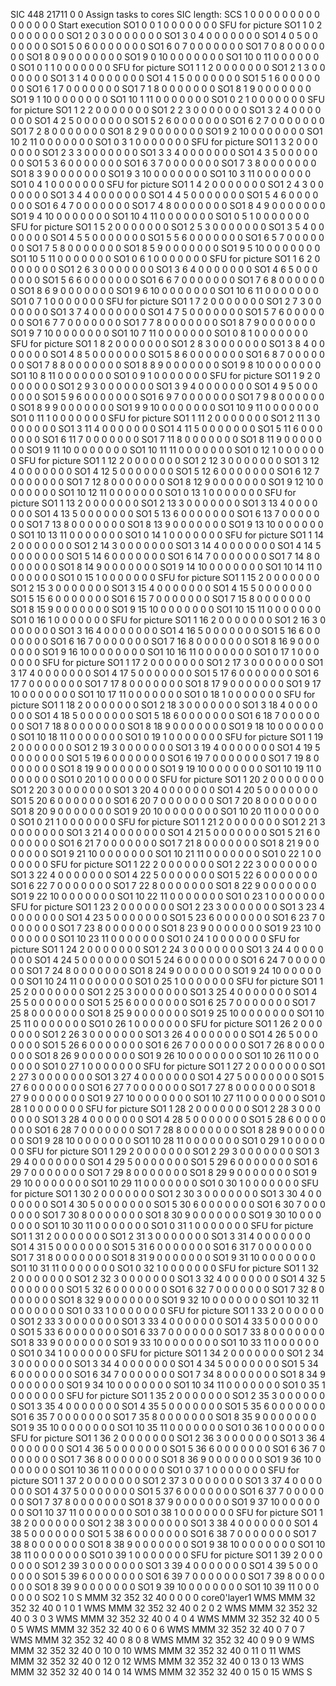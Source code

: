 SIC 448    21711  0      0                Assign tasks to cores    SIC length:
SCS 1 0 0 0 0 0 0 0 0 0 0 0 0 0 0 0        Start execution
SO1 0  0  1   0  0  0  0  0  0  0          SFU for picture
SO1 1  0  2   0  0  0  0  0  0  0
SO1 2  0  3   0  0  0  0  0  0  0
SO1 3  0  4   0  0  0  0  0  0  0
SO1 4  0  5   0  0  0  0  0  0  0
SO1 5  0  6   0  0  0  0  0  0  0
SO1 6  0  7   0  0  0  0  0  0  0
SO1 7  0  8   0  0  0  0  0  0  0
SO1 8  0  9   0  0  0  0  0  0  0
SO1 9  0  10  0  0  0  0  0  0  0
SO1 10 0  11  0  0  0  0  0  0  0
SO1 0  1  1   0  0  0  0  0  0  0          SFU for picture
SO1 1  1  2   0  0  0  0  0  0  0
SO1 2  1  3   0  0  0  0  0  0  0
SO1 3  1  4   0  0  0  0  0  0  0
SO1 4  1  5   0  0  0  0  0  0  0
SO1 5  1  6   0  0  0  0  0  0  0
SO1 6  1  7   0  0  0  0  0  0  0
SO1 7  1  8   0  0  0  0  0  0  0
SO1 8  1  9   0  0  0  0  0  0  0
SO1 9  1  10  0  0  0  0  0  0  0
SO1 10 1  11  0  0  0  0  0  0  0
SO1 0  2  1   0  0  0  0  0  0  0          SFU for picture
SO1 1  2  2   0  0  0  0  0  0  0
SO1 2  2  3   0  0  0  0  0  0  0
SO1 3  2  4   0  0  0  0  0  0  0
SO1 4  2  5   0  0  0  0  0  0  0
SO1 5  2  6   0  0  0  0  0  0  0
SO1 6  2  7   0  0  0  0  0  0  0
SO1 7  2  8   0  0  0  0  0  0  0
SO1 8  2  9   0  0  0  0  0  0  0
SO1 9  2  10  0  0  0  0  0  0  0
SO1 10 2  11  0  0  0  0  0  0  0
SO1 0  3  1   0  0  0  0  0  0  0          SFU for picture
SO1 1  3  2   0  0  0  0  0  0  0
SO1 2  3  3   0  0  0  0  0  0  0
SO1 3  3  4   0  0  0  0  0  0  0
SO1 4  3  5   0  0  0  0  0  0  0
SO1 5  3  6   0  0  0  0  0  0  0
SO1 6  3  7   0  0  0  0  0  0  0
SO1 7  3  8   0  0  0  0  0  0  0
SO1 8  3  9   0  0  0  0  0  0  0
SO1 9  3  10  0  0  0  0  0  0  0
SO1 10 3  11  0  0  0  0  0  0  0
SO1 0  4  1   0  0  0  0  0  0  0          SFU for picture
SO1 1  4  2   0  0  0  0  0  0  0
SO1 2  4  3   0  0  0  0  0  0  0
SO1 3  4  4   0  0  0  0  0  0  0
SO1 4  4  5   0  0  0  0  0  0  0
SO1 5  4  6   0  0  0  0  0  0  0
SO1 6  4  7   0  0  0  0  0  0  0
SO1 7  4  8   0  0  0  0  0  0  0
SO1 8  4  9   0  0  0  0  0  0  0
SO1 9  4  10  0  0  0  0  0  0  0
SO1 10 4  11  0  0  0  0  0  0  0
SO1 0  5  1   0  0  0  0  0  0  0          SFU for picture
SO1 1  5  2   0  0  0  0  0  0  0
SO1 2  5  3   0  0  0  0  0  0  0
SO1 3  5  4   0  0  0  0  0  0  0
SO1 4  5  5   0  0  0  0  0  0  0
SO1 5  5  6   0  0  0  0  0  0  0
SO1 6  5  7   0  0  0  0  0  0  0
SO1 7  5  8   0  0  0  0  0  0  0
SO1 8  5  9   0  0  0  0  0  0  0
SO1 9  5  10  0  0  0  0  0  0  0
SO1 10 5  11  0  0  0  0  0  0  0
SO1 0  6  1   0  0  0  0  0  0  0          SFU for picture
SO1 1  6  2   0  0  0  0  0  0  0
SO1 2  6  3   0  0  0  0  0  0  0
SO1 3  6  4   0  0  0  0  0  0  0
SO1 4  6  5   0  0  0  0  0  0  0
SO1 5  6  6   0  0  0  0  0  0  0
SO1 6  6  7   0  0  0  0  0  0  0
SO1 7  6  8   0  0  0  0  0  0  0
SO1 8  6  9   0  0  0  0  0  0  0
SO1 9  6  10  0  0  0  0  0  0  0
SO1 10 6  11  0  0  0  0  0  0  0
SO1 0  7  1   0  0  0  0  0  0  0          SFU for picture
SO1 1  7  2   0  0  0  0  0  0  0
SO1 2  7  3   0  0  0  0  0  0  0
SO1 3  7  4   0  0  0  0  0  0  0
SO1 4  7  5   0  0  0  0  0  0  0
SO1 5  7  6   0  0  0  0  0  0  0
SO1 6  7  7   0  0  0  0  0  0  0
SO1 7  7  8   0  0  0  0  0  0  0
SO1 8  7  9   0  0  0  0  0  0  0
SO1 9  7  10  0  0  0  0  0  0  0
SO1 10 7  11  0  0  0  0  0  0  0
SO1 0  8  1   0  0  0  0  0  0  0          SFU for picture
SO1 1  8  2   0  0  0  0  0  0  0
SO1 2  8  3   0  0  0  0  0  0  0
SO1 3  8  4   0  0  0  0  0  0  0
SO1 4  8  5   0  0  0  0  0  0  0
SO1 5  8  6   0  0  0  0  0  0  0
SO1 6  8  7   0  0  0  0  0  0  0
SO1 7  8  8   0  0  0  0  0  0  0
SO1 8  8  9   0  0  0  0  0  0  0
SO1 9  8  10  0  0  0  0  0  0  0
SO1 10 8  11  0  0  0  0  0  0  0
SO1 0  9  1   0  0  0  0  0  0  0          SFU for picture
SO1 1  9  2   0  0  0  0  0  0  0
SO1 2  9  3   0  0  0  0  0  0  0
SO1 3  9  4   0  0  0  0  0  0  0
SO1 4  9  5   0  0  0  0  0  0  0
SO1 5  9  6   0  0  0  0  0  0  0
SO1 6  9  7   0  0  0  0  0  0  0
SO1 7  9  8   0  0  0  0  0  0  0
SO1 8  9  9   0  0  0  0  0  0  0
SO1 9  9  10  0  0  0  0  0  0  0
SO1 10 9  11  0  0  0  0  0  0  0
SO1 0  11 1   0  0  0  0  0  0  0          SFU for picture
SO1 1  11 2   0  0  0  0  0  0  0
SO1 2  11 3   0  0  0  0  0  0  0
SO1 3  11 4   0  0  0  0  0  0  0
SO1 4  11 5   0  0  0  0  0  0  0
SO1 5  11 6   0  0  0  0  0  0  0
SO1 6  11 7   0  0  0  0  0  0  0
SO1 7  11 8   0  0  0  0  0  0  0
SO1 8  11 9   0  0  0  0  0  0  0
SO1 9  11 10  0  0  0  0  0  0  0
SO1 10 11 11  0  0  0  0  0  0  0
SO1 0  12 1   0  0  0  0  0  0  0          SFU for picture
SO1 1  12 2   0  0  0  0  0  0  0
SO1 2  12 3   0  0  0  0  0  0  0
SO1 3  12 4   0  0  0  0  0  0  0
SO1 4  12 5   0  0  0  0  0  0  0
SO1 5  12 6   0  0  0  0  0  0  0
SO1 6  12 7   0  0  0  0  0  0  0
SO1 7  12 8   0  0  0  0  0  0  0
SO1 8  12 9   0  0  0  0  0  0  0
SO1 9  12 10  0  0  0  0  0  0  0
SO1 10 12 11  0  0  0  0  0  0  0
SO1 0  13 1   0  0  0  0  0  0  0          SFU for picture
SO1 1  13 2   0  0  0  0  0  0  0
SO1 2  13 3   0  0  0  0  0  0  0
SO1 3  13 4   0  0  0  0  0  0  0
SO1 4  13 5   0  0  0  0  0  0  0
SO1 5  13 6   0  0  0  0  0  0  0
SO1 6  13 7   0  0  0  0  0  0  0
SO1 7  13 8   0  0  0  0  0  0  0
SO1 8  13 9   0  0  0  0  0  0  0
SO1 9  13 10  0  0  0  0  0  0  0
SO1 10 13 11  0  0  0  0  0  0  0
SO1 0  14 1   0  0  0  0  0  0  0          SFU for picture
SO1 1  14 2   0  0  0  0  0  0  0
SO1 2  14 3   0  0  0  0  0  0  0
SO1 3  14 4   0  0  0  0  0  0  0
SO1 4  14 5   0  0  0  0  0  0  0
SO1 5  14 6   0  0  0  0  0  0  0
SO1 6  14 7   0  0  0  0  0  0  0
SO1 7  14 8   0  0  0  0  0  0  0
SO1 8  14 9   0  0  0  0  0  0  0
SO1 9  14 10  0  0  0  0  0  0  0
SO1 10 14 11  0  0  0  0  0  0  0
SO1 0  15 1   0  0  0  0  0  0  0          SFU for picture
SO1 1  15 2   0  0  0  0  0  0  0
SO1 2  15 3   0  0  0  0  0  0  0
SO1 3  15 4   0  0  0  0  0  0  0
SO1 4  15 5   0  0  0  0  0  0  0
SO1 5  15 6   0  0  0  0  0  0  0
SO1 6  15 7   0  0  0  0  0  0  0
SO1 7  15 8   0  0  0  0  0  0  0
SO1 8  15 9   0  0  0  0  0  0  0
SO1 9  15 10  0  0  0  0  0  0  0
SO1 10 15 11  0  0  0  0  0  0  0
SO1 0  16 1   0  0  0  0  0  0  0          SFU for picture
SO1 1  16 2   0  0  0  0  0  0  0
SO1 2  16 3   0  0  0  0  0  0  0
SO1 3  16 4   0  0  0  0  0  0  0
SO1 4  16 5   0  0  0  0  0  0  0
SO1 5  16 6   0  0  0  0  0  0  0
SO1 6  16 7   0  0  0  0  0  0  0
SO1 7  16 8   0  0  0  0  0  0  0
SO1 8  16 9   0  0  0  0  0  0  0
SO1 9  16 10  0  0  0  0  0  0  0
SO1 10 16 11  0  0  0  0  0  0  0
SO1 0  17 1   0  0  0  0  0  0  0          SFU for picture
SO1 1  17 2   0  0  0  0  0  0  0
SO1 2  17 3   0  0  0  0  0  0  0
SO1 3  17 4   0  0  0  0  0  0  0
SO1 4  17 5   0  0  0  0  0  0  0
SO1 5  17 6   0  0  0  0  0  0  0
SO1 6  17 7   0  0  0  0  0  0  0
SO1 7  17 8   0  0  0  0  0  0  0
SO1 8  17 9   0  0  0  0  0  0  0
SO1 9  17 10  0  0  0  0  0  0  0
SO1 10 17 11  0  0  0  0  0  0  0
SO1 0  18 1   0  0  0  0  0  0  0          SFU for picture
SO1 1  18 2   0  0  0  0  0  0  0
SO1 2  18 3   0  0  0  0  0  0  0
SO1 3  18 4   0  0  0  0  0  0  0
SO1 4  18 5   0  0  0  0  0  0  0
SO1 5  18 6   0  0  0  0  0  0  0
SO1 6  18 7   0  0  0  0  0  0  0
SO1 7  18 8   0  0  0  0  0  0  0
SO1 8  18 9   0  0  0  0  0  0  0
SO1 9  18 10  0  0  0  0  0  0  0
SO1 10 18 11  0  0  0  0  0  0  0
SO1 0  19 1   0  0  0  0  0  0  0          SFU for picture
SO1 1  19 2   0  0  0  0  0  0  0
SO1 2  19 3   0  0  0  0  0  0  0
SO1 3  19 4   0  0  0  0  0  0  0
SO1 4  19 5   0  0  0  0  0  0  0
SO1 5  19 6   0  0  0  0  0  0  0
SO1 6  19 7   0  0  0  0  0  0  0
SO1 7  19 8   0  0  0  0  0  0  0
SO1 8  19 9   0  0  0  0  0  0  0
SO1 9  19 10  0  0  0  0  0  0  0
SO1 10 19 11  0  0  0  0  0  0  0
SO1 0  20 1   0  0  0  0  0  0  0          SFU for picture
SO1 1  20 2   0  0  0  0  0  0  0
SO1 2  20 3   0  0  0  0  0  0  0
SO1 3  20 4   0  0  0  0  0  0  0
SO1 4  20 5   0  0  0  0  0  0  0
SO1 5  20 6   0  0  0  0  0  0  0
SO1 6  20 7   0  0  0  0  0  0  0
SO1 7  20 8   0  0  0  0  0  0  0
SO1 8  20 9   0  0  0  0  0  0  0
SO1 9  20 10  0  0  0  0  0  0  0
SO1 10 20 11  0  0  0  0  0  0  0
SO1 0  21 1   0  0  0  0  0  0  0          SFU for picture
SO1 1  21 2   0  0  0  0  0  0  0
SO1 2  21 3   0  0  0  0  0  0  0
SO1 3  21 4   0  0  0  0  0  0  0
SO1 4  21 5   0  0  0  0  0  0  0
SO1 5  21 6   0  0  0  0  0  0  0
SO1 6  21 7   0  0  0  0  0  0  0
SO1 7  21 8   0  0  0  0  0  0  0
SO1 8  21 9   0  0  0  0  0  0  0
SO1 9  21 10  0  0  0  0  0  0  0
SO1 10 21 11  0  0  0  0  0  0  0
SO1 0  22 1   0  0  0  0  0  0  0          SFU for picture
SO1 1  22 2   0  0  0  0  0  0  0
SO1 2  22 3   0  0  0  0  0  0  0
SO1 3  22 4   0  0  0  0  0  0  0
SO1 4  22 5   0  0  0  0  0  0  0
SO1 5  22 6   0  0  0  0  0  0  0
SO1 6  22 7   0  0  0  0  0  0  0
SO1 7  22 8   0  0  0  0  0  0  0
SO1 8  22 9   0  0  0  0  0  0  0
SO1 9  22 10  0  0  0  0  0  0  0
SO1 10 22 11  0  0  0  0  0  0  0
SO1 0  23 1   0  0  0  0  0  0  0          SFU for picture
SO1 1  23 2   0  0  0  0  0  0  0
SO1 2  23 3   0  0  0  0  0  0  0
SO1 3  23 4   0  0  0  0  0  0  0
SO1 4  23 5   0  0  0  0  0  0  0
SO1 5  23 6   0  0  0  0  0  0  0
SO1 6  23 7   0  0  0  0  0  0  0
SO1 7  23 8   0  0  0  0  0  0  0
SO1 8  23 9   0  0  0  0  0  0  0
SO1 9  23 10  0  0  0  0  0  0  0
SO1 10 23 11  0  0  0  0  0  0  0
SO1 0  24 1   0  0  0  0  0  0  0          SFU for picture
SO1 1  24 2   0  0  0  0  0  0  0
SO1 2  24 3   0  0  0  0  0  0  0
SO1 3  24 4   0  0  0  0  0  0  0
SO1 4  24 5   0  0  0  0  0  0  0
SO1 5  24 6   0  0  0  0  0  0  0
SO1 6  24 7   0  0  0  0  0  0  0
SO1 7  24 8   0  0  0  0  0  0  0
SO1 8  24 9   0  0  0  0  0  0  0
SO1 9  24 10  0  0  0  0  0  0  0
SO1 10 24 11  0  0  0  0  0  0  0
SO1 0  25 1   0  0  0  0  0  0  0          SFU for picture
SO1 1  25 2   0  0  0  0  0  0  0
SO1 2  25 3   0  0  0  0  0  0  0
SO1 3  25 4   0  0  0  0  0  0  0
SO1 4  25 5   0  0  0  0  0  0  0
SO1 5  25 6   0  0  0  0  0  0  0
SO1 6  25 7   0  0  0  0  0  0  0
SO1 7  25 8   0  0  0  0  0  0  0
SO1 8  25 9   0  0  0  0  0  0  0
SO1 9  25 10  0  0  0  0  0  0  0
SO1 10 25 11  0  0  0  0  0  0  0
SO1 0  26 1   0  0  0  0  0  0  0          SFU for picture
SO1 1  26 2   0  0  0  0  0  0  0
SO1 2  26 3   0  0  0  0  0  0  0
SO1 3  26 4   0  0  0  0  0  0  0
SO1 4  26 5   0  0  0  0  0  0  0
SO1 5  26 6   0  0  0  0  0  0  0
SO1 6  26 7   0  0  0  0  0  0  0
SO1 7  26 8   0  0  0  0  0  0  0
SO1 8  26 9   0  0  0  0  0  0  0
SO1 9  26 10  0  0  0  0  0  0  0
SO1 10 26 11  0  0  0  0  0  0  0
SO1 0  27 1   0  0  0  0  0  0  0          SFU for picture
SO1 1  27 2   0  0  0  0  0  0  0
SO1 2  27 3   0  0  0  0  0  0  0
SO1 3  27 4   0  0  0  0  0  0  0
SO1 4  27 5   0  0  0  0  0  0  0
SO1 5  27 6   0  0  0  0  0  0  0
SO1 6  27 7   0  0  0  0  0  0  0
SO1 7  27 8   0  0  0  0  0  0  0
SO1 8  27 9   0  0  0  0  0  0  0
SO1 9  27 10  0  0  0  0  0  0  0
SO1 10 27 11  0  0  0  0  0  0  0
SO1 0  28 1   0  0  0  0  0  0  0          SFU for picture
SO1 1  28 2   0  0  0  0  0  0  0
SO1 2  28 3   0  0  0  0  0  0  0
SO1 3  28 4   0  0  0  0  0  0  0
SO1 4  28 5   0  0  0  0  0  0  0
SO1 5  28 6   0  0  0  0  0  0  0
SO1 6  28 7   0  0  0  0  0  0  0
SO1 7  28 8   0  0  0  0  0  0  0
SO1 8  28 9   0  0  0  0  0  0  0
SO1 9  28 10  0  0  0  0  0  0  0
SO1 10 28 11  0  0  0  0  0  0  0
SO1 0  29 1   0  0  0  0  0  0  0          SFU for picture
SO1 1  29 2   0  0  0  0  0  0  0
SO1 2  29 3   0  0  0  0  0  0  0
SO1 3  29 4   0  0  0  0  0  0  0
SO1 4  29 5   0  0  0  0  0  0  0
SO1 5  29 6   0  0  0  0  0  0  0
SO1 6  29 7   0  0  0  0  0  0  0
SO1 7  29 8   0  0  0  0  0  0  0
SO1 8  29 9   0  0  0  0  0  0  0
SO1 9  29 10  0  0  0  0  0  0  0
SO1 10 29 11  0  0  0  0  0  0  0
SO1 0  30 1   0  0  0  0  0  0  0          SFU for picture
SO1 1  30 2   0  0  0  0  0  0  0
SO1 2  30 3   0  0  0  0  0  0  0
SO1 3  30 4   0  0  0  0  0  0  0
SO1 4  30 5   0  0  0  0  0  0  0
SO1 5  30 6   0  0  0  0  0  0  0
SO1 6  30 7   0  0  0  0  0  0  0
SO1 7  30 8   0  0  0  0  0  0  0
SO1 8  30 9   0  0  0  0  0  0  0
SO1 9  30 10  0  0  0  0  0  0  0
SO1 10 30 11  0  0  0  0  0  0  0
SO1 0  31 1   0  0  0  0  0  0  0          SFU for picture
SO1 1  31 2   0  0  0  0  0  0  0
SO1 2  31 3   0  0  0  0  0  0  0
SO1 3  31 4   0  0  0  0  0  0  0
SO1 4  31 5   0  0  0  0  0  0  0
SO1 5  31 6   0  0  0  0  0  0  0
SO1 6  31 7   0  0  0  0  0  0  0
SO1 7  31 8   0  0  0  0  0  0  0
SO1 8  31 9   0  0  0  0  0  0  0
SO1 9  31 10  0  0  0  0  0  0  0
SO1 10 31 11  0  0  0  0  0  0  0
SO1 0  32 1   0  0  0  0  0  0  0          SFU for picture
SO1 1  32 2   0  0  0  0  0  0  0
SO1 2  32 3   0  0  0  0  0  0  0
SO1 3  32 4   0  0  0  0  0  0  0
SO1 4  32 5   0  0  0  0  0  0  0
SO1 5  32 6   0  0  0  0  0  0  0
SO1 6  32 7   0  0  0  0  0  0  0
SO1 7  32 8   0  0  0  0  0  0  0
SO1 8  32 9   0  0  0  0  0  0  0
SO1 9  32 10  0  0  0  0  0  0  0
SO1 10 32 11  0  0  0  0  0  0  0
SO1 0  33 1   0  0  0  0  0  0  0          SFU for picture
SO1 1  33 2   0  0  0  0  0  0  0
SO1 2  33 3   0  0  0  0  0  0  0
SO1 3  33 4   0  0  0  0  0  0  0
SO1 4  33 5   0  0  0  0  0  0  0
SO1 5  33 6   0  0  0  0  0  0  0
SO1 6  33 7   0  0  0  0  0  0  0
SO1 7  33 8   0  0  0  0  0  0  0
SO1 8  33 9   0  0  0  0  0  0  0
SO1 9  33 10  0  0  0  0  0  0  0
SO1 10 33 11  0  0  0  0  0  0  0
SO1 0  34 1   0  0  0  0  0  0  0          SFU for picture
SO1 1  34 2   0  0  0  0  0  0  0
SO1 2  34 3   0  0  0  0  0  0  0
SO1 3  34 4   0  0  0  0  0  0  0
SO1 4  34 5   0  0  0  0  0  0  0
SO1 5  34 6   0  0  0  0  0  0  0
SO1 6  34 7   0  0  0  0  0  0  0
SO1 7  34 8   0  0  0  0  0  0  0
SO1 8  34 9   0  0  0  0  0  0  0
SO1 9  34 10  0  0  0  0  0  0  0
SO1 10 34 11  0  0  0  0  0  0  0
SO1 0  35 1   0  0  0  0  0  0  0          SFU for picture
SO1 1  35 2   0  0  0  0  0  0  0
SO1 2  35 3   0  0  0  0  0  0  0
SO1 3  35 4   0  0  0  0  0  0  0
SO1 4  35 5   0  0  0  0  0  0  0
SO1 5  35 6   0  0  0  0  0  0  0
SO1 6  35 7   0  0  0  0  0  0  0
SO1 7  35 8   0  0  0  0  0  0  0
SO1 8  35 9   0  0  0  0  0  0  0
SO1 9  35 10  0  0  0  0  0  0  0
SO1 10 35 11  0  0  0  0  0  0  0
SO1 0  36 1   0  0  0  0  0  0  0          SFU for picture
SO1 1  36 2   0  0  0  0  0  0  0
SO1 2  36 3   0  0  0  0  0  0  0
SO1 3  36 4   0  0  0  0  0  0  0
SO1 4  36 5   0  0  0  0  0  0  0
SO1 5  36 6   0  0  0  0  0  0  0
SO1 6  36 7   0  0  0  0  0  0  0
SO1 7  36 8   0  0  0  0  0  0  0
SO1 8  36 9   0  0  0  0  0  0  0
SO1 9  36 10  0  0  0  0  0  0  0
SO1 10 36 11  0  0  0  0  0  0  0
SO1 0  37 1   0  0  0  0  0  0  0          SFU for picture
SO1 1  37 2   0  0  0  0  0  0  0
SO1 2  37 3   0  0  0  0  0  0  0
SO1 3  37 4   0  0  0  0  0  0  0
SO1 4  37 5   0  0  0  0  0  0  0
SO1 5  37 6   0  0  0  0  0  0  0
SO1 6  37 7   0  0  0  0  0  0  0
SO1 7  37 8   0  0  0  0  0  0  0
SO1 8  37 9   0  0  0  0  0  0  0
SO1 9  37 10  0  0  0  0  0  0  0
SO1 10 37 11  0  0  0  0  0  0  0
SO1 0  38 1   0  0  0  0  0  0  0          SFU for picture
SO1 1  38 2   0  0  0  0  0  0  0
SO1 2  38 3   0  0  0  0  0  0  0
SO1 3  38 4   0  0  0  0  0  0  0
SO1 4  38 5   0  0  0  0  0  0  0
SO1 5  38 6   0  0  0  0  0  0  0
SO1 6  38 7   0  0  0  0  0  0  0
SO1 7  38 8   0  0  0  0  0  0  0
SO1 8  38 9   0  0  0  0  0  0  0
SO1 9  38 10  0  0  0  0  0  0  0
SO1 10 38 11  0  0  0  0  0  0  0
SO1 0  39 1   0  0  0  0  0  0  0          SFU for picture
SO1 1  39 2   0  0  0  0  0  0  0
SO1 2  39 3   0  0  0  0  0  0  0
SO1 3  39 4   0  0  0  0  0  0  0
SO1 4  39 5   0  0  0  0  0  0  0
SO1 5  39 6   0  0  0  0  0  0  0
SO1 6  39 7   0  0  0  0  0  0  0
SO1 7  39 8   0  0  0  0  0  0  0
SO1 8  39 9   0  0  0  0  0  0  0
SO1 9  39 10  0  0  0  0  0  0  0
SO1 10 39 11  0  0  0  0  0  0  0
SO2 1  0
S
MMM 32   352  32   40   0    0    0    0          core0'layer1
WMS
MMM 32   352  32   40   0    1    0    1
WMS
MMM 32   352  32   40   0    2    0    2
WMS
MMM 32   352  32   40   0    3    0    3
WMS
MMM 32   352  32   40   0    4    0    4
WMS
MMM 32   352  32   40   0    5    0    5
WMS
MMM 32   352  32   40   0    6    0    6
WMS
MMM 32   352  32   40   0    7    0    7
WMS
MMM 32   352  32   40   0    8    0    8
WMS
MMM 32   352  32   40   0    9    0    9
WMS
MMM 32   352  32   40   0    10   0    10
WMS
MMM 32   352  32   40   0    11   0    11
WMS
MMM 32   352  32   40   0    12   0    12
WMS
MMM 32   352  32   40   0    13   0    13
WMS
MMM 32   352  32   40   0    14   0    14
WMS
MMM 32   352  32   40   0    15   0    15
WMS
S